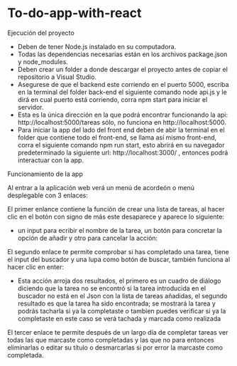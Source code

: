 # To-do-app-with-react

Ejecución del proyecto

- Deben de tener Node.js instalado en su computadora.
- Todas las dependencias necesarias están en los archivos package.json y node_modules.
- Deben crear un folder a donde descargar el proyecto antes de copiar el repositorio a Visual Studio.
- Asegurese de que el backend este corriendo en el puerto 5000, escriba en la terminal del folder back-end el siguiente comando node api.js y le dirá en cual puerto está corriendo, corra npm start para iniciar el servidor.
- Esta es la única dirección en la que podrá encontrar funcionando la api: http://localhost:5000/tareas sólo, no funciona en http://localhost:5000.
- Para iniciar la app del lado del front end deben de abir la terminal en el folder que contiene todo el front-end, se llama así mismo front-end, corra el siguiente comando npm run start, esto abrirá en su navegador predeterminado la siguiente url: http://localhost:3000/ , entonces podrá interactuar con la app.

Funcionamiento de la app

Al entrar a la aplicación web verá un menú de acordeón o menú desplegable con 3 enlaces:

El primer enlance contiene la función de crear una lista de tareas, al hacer clic en el botón con signo de más este desaparece y aparece lo siguiente:
 - un input para ecribir el nombre de la tarea, un botón para concretar la opción de añadir y otro para cancelar la acción:
  
El segundo enlace te permite comprobar si has completado una tarea, tiene el input del buscador y una lupa como botón de buscar, también funciona al hacer clic en enter:
 - Esta acción arroja dos resultados, el primero es un cuadro de diálogo diciendo que la tarea no se encontró si la tarea introducida en el buscador no está en el Json con la lista de tareas añadidas, el segundo     resultado es que la tarea ha sido encontrada; se mostrará la tarea y podrás tacharla si ya la completaste o tambien puedes verificar si ya la completaste en este caso se verá tachada y marcada como realizada

El tercer enlace te permite después de un largo día de completar tareas ver todas las que marcaste como completadas y las que no para entonces eliminarlas o editar su título o desmarcarlas si por error la marcaste como completada.
  
